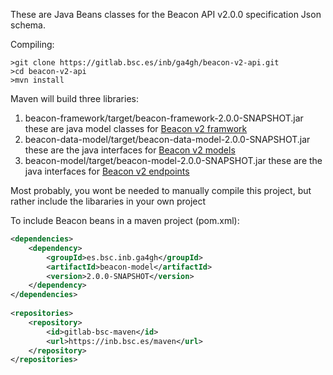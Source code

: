 These are Java Beans classes for the Beacon API v2.0.0 specification Json schema.

Compiling:
```shell
>git clone https://gitlab.bsc.es/inb/ga4gh/beacon-v2-api.git
>cd beacon-v2-api
>mvn install
```
Maven will build three libraries:
1. beacon-framework/target/beacon-framework-2.0.0-SNAPSHOT.jar
these are java model classes for [Beacon v2 framwork](https://github.com/ga4gh-beacon/beacon-framework-v2)
2. beacon-data-model/target/beacon-data-model-2.0.0-SNAPSHOT.jar
these are the java interfaces for [Beacon v2 models](https://github.com/ga4gh-beacon/beacon-v2-Models)
3. beacon-model/target/beacon-model-2.0.0-SNAPSHOT.jar
these are the java interfaces for [Beacon v2 endpoints](https://github.com/ga4gh-beacon/beacon-v2-Models)

Most probably, you wont be needed to manually compile this project, but rather include the libararies in your own project  

To include Beacon beans in a maven project (pom.xml):

```xml
<dependencies>
    <dependency>
        <groupId>es.bsc.inb.ga4gh</groupId>
        <artifactId>beacon-model</artifactId>
        <version>2.0.0-SNAPSHOT</version>
    </dependency>
</dependencies>
     
<repositories>
    <repository>
        <id>gitlab-bsc-maven</id>
        <url>https://inb.bsc.es/maven</url>
    </repository>
</repositories>
```
